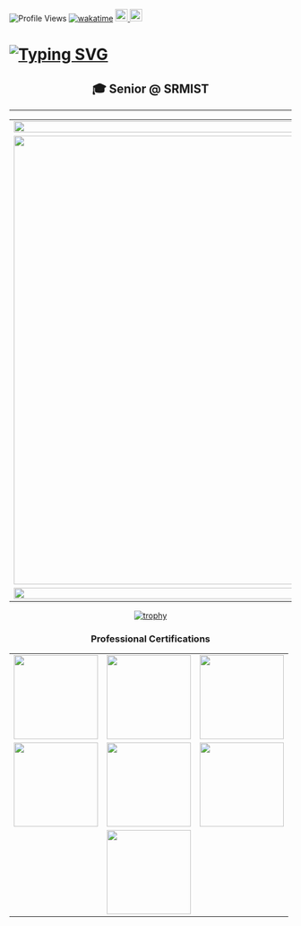 ![Profile Views](https://komarev.com/ghpvc/?username=greeenboi) [![wakatime](https://wakatime.com/badge/user/d739e0fd-c5e5-4834-8adc-2f9e8c6a1547.svg)](https://wakatime.com/@d739e0fd-c5e5-4834-8adc-2f9e8c6a1547)
<a href="https://suvangs.tech">
  <img height="22" src="https://img.shields.io/badge/Website-suvangs.tech-blue?style=for-the-badge&logo=safari&logoColor=white" />
</a>
<a href="https://peerlist.io/greeeboi">
  <img height="22" src="https://github.com/simple-icons/simple-icons/blob/develop/icons/peerlist.svg" />
</a>

# [![Typing SVG](https://readme-typing-svg.demolab.com?font=Fira+Code&size=35&pause=999&color=8A04ED&width=1100&lines=%F0%9F%91%8B+Hi%2C+I%E2%80%99m+greeenboi;%F0%9F%91%80+I%E2%80%99m+interested+in+SysDesign+DevOps+and+Rust;%F0%9F%8C%B1+I%E2%80%99m+currently+learning+Rails;%F0%9F%92%9E%EF%B8%8F+I%E2%80%99m+looking+to+collaborate+on+development)](https://git.io/typing-svg)

<h2 align="center">
  <b>🎓 Senior @ SRMIST</b>
</h2>

---

<div align="center">

<table>
<tr>
<td width="100%" colspan="2">

<img width="100%" src="https://github-readme-stats.vercel.app/api?username=greeenboi&count_private=true&show_icons=true&rank_icon=percentile&theme=jolly&include_all_commits=true" />

</td>
</tr>
<tr>
<!---
<img width="100%" src="https://github-readme-streak-stats.herokuapp.com?user=greeenboi&theme=jolly&fire=A1EB02" />
--->
<td width="50%" colspan="2">

<img height="800" src="https://github-readme-stats.vercel.app/api/wakatime?username=GreenArcade&theme=jolly&layout=compact" />

</td>
</tr>
<tr>
<td width="100%" colspan="2">

<img width="100%" src="https://github-contributor-stats.vercel.app/api?username=greeenboi&limit=6&theme=jolly&combine_all_yearly_contributions=true" />

</td>
</tr>
</table>

</div>

<div align="center">
  
[![trophy](https://github-trophies.vercel.app/?username=greeenboi&theme=tokyonight&no-frame=false&no-bg=false&margin-w=4)](https://github.com/greeenboi)

</div>

<div align="center">

### Professional Certifications
<table>
<tr>
<td align="center">
<a href="https://www.credly.com/badges/44ac2fcd-0d6d-46a6-9942-439e68afaf66/public_url">
<img src="https://user-images.githubusercontent.com/118198968/226444495-c37c2eb8-63e7-4320-9ff0-5cb526e4a4e7.png" width="150" height="150">
</a>
</td>
<td align="center">
<a href="https://www.credly.com/badges/259da5f8-1b1e-43ac-915f-8227fb673bea/public_url">
<img src="https://github.com/greeenboi/greeenboi/assets/118198968/15312ae1-af6d-4e43-be10-05d7fd861431" width="150" height="150">
</a>
</td>
<td align="center">
<a href="https://www.credly.com/badges/647f1acf-d7a5-41cd-ac83-9749b9ebcc82/public_url">
<img src="https://github.com/user-attachments/assets/7f8d26d9-f74b-47a2-ac74-6b820eb44dfb" width="150" height="150">
</a>
</td>
</tr>
<tr>
<td align="center">
<a href="https://rhtapps.redhat.com/verify?certId=240-226-365">
<img src="https://github.com/user-attachments/assets/5be835ad-a873-45ed-bc0f-0649825720ee" width="150" height="150">
</a>
</td>
<td align="center">
<img src="https://user-images.githubusercontent.com/118198968/227723940-65f60bd8-024c-48a8-812b-6da679eaaf91.png" width="150" height="150">
</td>
<td align="center">
<img src="https://user-images.githubusercontent.com/118198968/236622308-1fbc26ff-0f8a-4de5-aa0f-bcf0b07c6fb7.png" width="150" height="150">
</td>
</tr>
<tr>
<td colspan="3" align="center">
<img src="https://github.com/greeenboi/greeenboi/assets/118198968/c6481fa0-c455-4ab7-ad84-f20df7f0164b" height="150">
</td>
</tr>
</table>

</div>

</div>



<!---
greeenboi/greeenboi is a ✨ special ✨ repository because its `README.md` (this file) appears on your GitHub profile.
You can click the Preview link to take a look at your changes.
"https://github-readme-stats-git-masterrstaa-rickstaa.vercel.app/api/top-langs/?username=greeenboi&text_bold&count_private=true&show_icons=true&layout=compact&theme=jolly
--->
